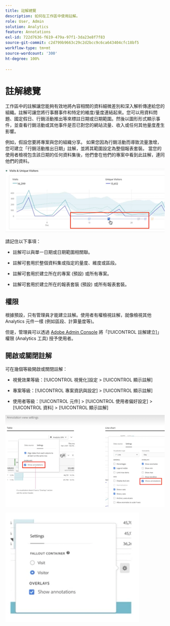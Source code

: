 ```yaml
---
title: 註解總覽
description: 如何在工作區中使用註解。
role: User, Admin
solution: Analytics
feature: Annotations
exl-id: 722d7636-f619-479a-97f1-3da23e8f7f83
source-git-commit: c2d799b9663c29c2d2bcc9c6ca643404cfc18bf5
workflow-type: tm+mt
source-wordcount: '300'
ht-degree: 100%

---
```


# 註解總覽

工作區中的註解讓您能夠有效地將內容相關的資料細微差別和深入解析傳達給您的組織。註解可讓您將行事曆事件和特定的維度/量度連結起來。您可以用資料問題、國定假日、行銷活動推出等來標註日期或日期範圍。然後以圖形形式顯示事件，並查看行銷活動或其他事件是否已對您的網站流量、收入或任何其他量度產生影響。

例如，假設您要將專案與您的組織分享。 如果您因為行銷活動而導致流量激增，您可建立「行銷活動推出日期」註解，並將其範圍設定為整個報表套裝。 當您的使用者檢視包含該日期的任何資料集後，他們會在他們的專案中看到此註解，連同他們的資料。

![](assets/multi-day.png)

請記住以下事項：

* 註解可以與單一日期或日期範圍相關聯。

* 註解可套用於整個資料集或指定的量度、維度或區段。

* 註解可套用於建立所在的專案 (預設) 或所有專案。

* 註解可套用於建立所在的報表套裝 (預設) 或所有報表套裝。

## 權限

根據預設，只有管理員才能建立註解。使用者有權檢視註解，就像檢視其他 Analytics 元件一樣 (例如區段、計算量度等)。

但是，管理員可以透過 [Adobe Admin Console](https://experienceleague.adobe.com/docs/analytics/admin/admin-console/permissions/analytics-tools.html?lang=zh-Hant) 將「[!UICONTROL 註解建立]」權限 (Analytics 工具) 授予使用者。

## 開啟或關閉註解

可在幾個等級開啟或關閉註解：

* 視覺效果等級：[!UICONTROL 視覺化]設定 > [!UICONTROL 顯示註解]

* 專案等級：[!UICONTROL 專案資訊與設定] > [!UICONTROL 顯示註解]

* 使用者等級：[!UICONTROL 元件] > [!UICONTROL 使用者偏好設定] > [!UICONTROL 資料] > [!UICONTROL 顯示註解]

![](assets/show-ann.png)

![](assets/show-ann2.png)
